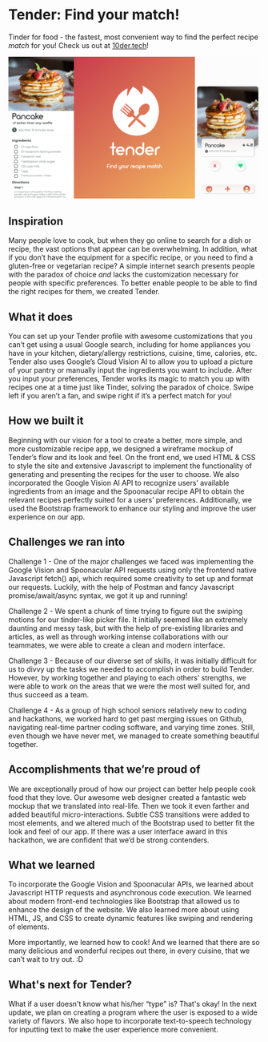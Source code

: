 # Tender: Find your match!
Tinder for food - the fastest, most convenient way to find the perfect recipe _match_ for you! 
Check us out at [10der.tech](http://10der.tech/)! 

![Tender](https://github.com/alzh9000/Def-Hacks-CSSI-2020-Team-1/blob/master/assets/tender-details.png?raw=true)


## Inspiration
Many people love to cook, but when they go online to search for a dish or recipe, the vast options that appear can be overwhelming. In addition, what if you don’t have the equipment for a specific recipe, or you need to find a gluten-free or vegetarian recipe? A simple internet search presents people with the paradox of choice _and_ lacks the customization necessary for people with specific preferences. To better enable people to be able to find the right recipes for them, we created Tender. 

## What it does
You can set up your Tender profile with awesome customizations that you can’t get using a usual Google search, including for home appliances you have in your kitchen, dietary/allergy restrictions, cuisine, time, calories, etc. Tender also uses Google’s Cloud Vision AI to allow you to upload a picture of your pantry or manually input the ingredients you want to include. After you input your preferences, Tender works its magic to match you up with recipes one at a time just like Tinder, solving the paradox of choice. Swipe left if you aren’t a fan, and swipe right if it’s a perfect match for you!

## How we built it
Beginning with our vision for a tool to create a better, more simple, and more customizable recipe app, we designed a wireframe mockup of Tender’s flow and its look and feel. On the front end, we used HTML & CSS to style the site and extensive Javascript to implement the functionality of generating and presenting the recipes for the user to choose. We also incorporated the Google Vision AI API to recognize users’ available ingredients from an image and the Spoonacular recipe API to obtain the relevant recipes perfectly suited for a users’ preferences. Additionally, we used the Bootstrap framework to enhance our styling and improve the user experience on our app. 
 
## Challenges we ran into
Challenge 1 - One of the major challenges we faced was implementing the Google Vision and Spoonacular API requests using only the frontend native Javascript fetch() api, which required some creativity to set up and format our requests. Luckily, with the help of Postman and fancy Javascript promise/await/async syntax, we got it up and running! 

Challenge 2 - We spent a chunk of time trying to figure out the swiping motions for our tinder-like picker file. It initially seemed like an extremely daunting and messy task, but with the help of pre-existing libraries and articles, as well as through working intense collaborations with our teammates, we were able to create a clean and modern interface.

Challenge 3 - Because of our diverse set of skills, it was initially difficult for us to divvy up the tasks we needed to accomplish in order to build Tender. However, by working together and playing to each others’ strengths, we were able to work on the areas that we were the most well suited for, and thus succeed as a team. 

Challenge 4 - As a group of high school seniors relatively new to coding and hackathons, we worked hard to get past merging issues on Github, navigating real-time partner coding software, and varying time zones. Still, even though we have never met, we managed to create something beautiful together. 

## Accomplishments that we’re proud of
We are exceptionally proud of how our project can better help people cook food that they love. Our awesome web designer created a fantastic web mockup that we translated into real-life. Then we took it even farther and added beautiful micro-interactions. Subtle CSS transitions were added to most elements, and we altered much of the Bootstrap used to better fit the look and feel of our app. If there was a user interface award in this hackathon, we are confident that we’d be strong contenders. 
 
## What we learned
To incorporate the Google Vision and Spoonacular APIs, we learned about Javascript HTTP requests and asynchronous code execution. We learned about modern front-end technologies like Bootstrap that allowed us to enhance the design of the website. We also learned more about using HTML, JS, and CSS to create dynamic features like swiping and rendering of elements. 

More importantly, we learned how to cook! And we learned that there are so many delicious and wonderful recipes out there, in every cuisine, that we can’t wait to try out. :D 
 
## What's next for Tender?
What if a user doesn't know what his/her “type” is? That's okay! In the next update, we plan on creating a program where the user is exposed to a wide variety of flavors. We also hope to incorporate text-to-speech technology for inputting text to make the user experience more convenient.
